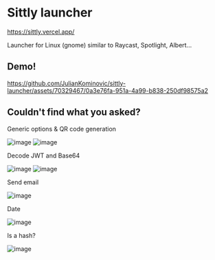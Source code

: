 # Sittly launcher

https://sittly.vercel.app/

Launcher for Linux (gnome) similar to Raycast, Spotlight, Albert...

## Demo!
https://github.com/JulianKominovic/sittly-launcher/assets/70329467/0a3e76fa-951a-4a99-b838-250df98575a2

## Couldn't find what you asked?

Generic options & QR code generation

![image](https://github.com/JulianKominovic/sittly-launcher/assets/70329467/f7e5a55f-da5a-47f1-af0e-cc5f4ecb22f5)
![image](https://github.com/JulianKominovic/sittly-launcher/assets/70329467/f389b5f7-c495-49f3-9b90-ed7dbe6a2b48)

Decode JWT and Base64

![image](https://github.com/JulianKominovic/sittly-launcher/assets/70329467/192c7f01-5da7-4d0f-b004-e57b58a38675)
![image](https://github.com/JulianKominovic/sittly-launcher/assets/70329467/b1b7b9a3-8f69-4330-a685-b6073a32585a)

Send email

![image](https://github.com/JulianKominovic/sittly-launcher/assets/70329467/53a35445-e17f-4132-9d99-2a995cbd28e9)

Date

![image](https://github.com/JulianKominovic/sittly-launcher/assets/70329467/2c8d176f-c5ce-47cc-939e-d4d232ee4229)

Is a hash?

![image](https://github.com/JulianKominovic/sittly-launcher/assets/70329467/7f1518f8-c9c1-43dd-9a49-fca79d963965)





